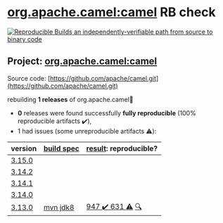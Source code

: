 [org.apache.camel:camel](https://search.maven.org/artifact/org.apache.camel/camel/) RB check
=======

[![Reproducible Builds](https://reproducible-builds.org/images/logos/rb.svg) an independently-verifiable path from source to binary code](https://reproducible-builds.org/)

## Project: [org.apache.camel:camel](https://search.maven.org/artifact/org.apache.camel/camel/)

Source code: [https://github.com/apache/camel.git](https://github.com/apache/camel.git)

rebuilding **1 releases** of org.apache.camel:camel:
- **0** releases were found successfully **fully reproducible** (100% reproducible artifacts :heavy_check_mark:),
- 1 had issues (some unreproducible artifacts :warning:):

| version | [build spec](BUILDSPEC.md) | [result](https://reproducible-builds.org/docs/jvm/): reproducible? |
| -- | --------- | ------ |
| [3.15.0](https://search.maven.org/artifact/org.apache.aries.cdi/org.apache.aries.cdi/3.15.0/pom) | | |
| [3.14.2](https://search.maven.org/artifact/org.apache.aries.cdi/org.apache.aries.cdi/3.14.2/pom) | | |
| [3.14.1](https://search.maven.org/artifact/org.apache.aries.cdi/org.apache.aries.cdi/3.14.1/pom) | | |
| [3.14.0](https://search.maven.org/artifact/org.apache.aries.cdi/org.apache.aries.cdi/3.14.0/pom) | | |
| [3.13.0](https://search.maven.org/artifact/org.apache.camel/camel/3.13.0/pom) | [mvn jdk8](camel-3.13.0.buildspec) | [947 :heavy_check_mark:  631 :warning:](camel-3.13.0.buildcompare) [:mag:](camel-3.13.0.diffoscope) |
